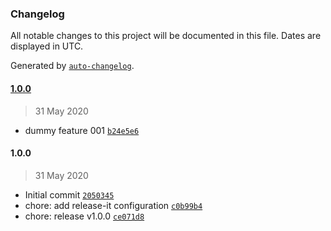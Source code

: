 ### Changelog

All notable changes to this project will be documented in this file. Dates are displayed in UTC.

Generated by [`auto-changelog`](https://github.com/CookPete/auto-changelog).

#### [1.0.0](https://github.com/favoyang/release-it-upm/compare/1.0.0...1.0.0)

> 31 May 2020

- dummy feature 001 [`b24e5e6`](https://github.com/favoyang/release-it-upm/commit/b24e5e631af47d8159020570d569dc710eb0041e)

#### 1.0.0

> 31 May 2020

- Initial commit [`2050345`](https://github.com/favoyang/release-it-upm/commit/2050345b6f411abfc24e5f316e943d51a44cf685)
- chore: add release-it configuration [`c0b99b4`](https://github.com/favoyang/release-it-upm/commit/c0b99b43c9597c734d16a278145b7892a250b5fe)
- chore: release v1.0.0 [`ce071d8`](https://github.com/favoyang/release-it-upm/commit/ce071d8349799a2631723a61b7ce32a510b41467)

